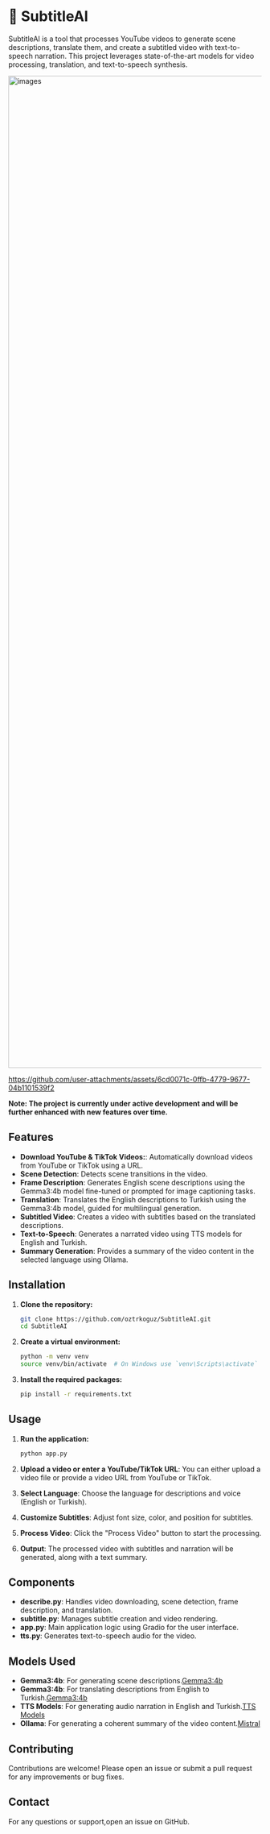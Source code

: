 # 🎥 SubtitleAI
SubtitleAI is a tool that processes YouTube videos to generate scene descriptions, translate them, and create a subtitled video with text-to-speech narration. This project leverages state-of-the-art models for video processing, translation, and text-to-speech synthesis.



<img width="1920" height="1970" alt="images" src="https://github.com/user-attachments/assets/4f6355b2-9f36-40e9-aed5-d7c76a461e11" />








https://github.com/user-attachments/assets/6cd0071c-0ffb-4779-9677-04b1101539f2






**Note: The project is currently under active development and will be further enhanced with new features over time.**


## Features

- **Download YouTube & TikTok Videos:**: Automatically download videos from YouTube or TikTok using a URL.
- **Scene Detection**: Detects scene transitions in the video.
- **Frame Description**: Generates English scene descriptions using the Gemma3:4b model fine-tuned or prompted for image captioning tasks.
- **Translation**: Translates the English descriptions to Turkish using the Gemma3:4b model, guided for multilingual generation.
- **Subtitled Video**: Creates a video with subtitles based on the translated descriptions.
- **Text-to-Speech**: Generates a narrated video using TTS models for English and Turkish.
- **Summary Generation**: Provides a summary of the video content in the selected language using Ollama.

## Installation

1. **Clone the repository:**
   ```bash
   git clone https://github.com/oztrkoguz/SubtitleAI.git
   cd SubtitleAI
   ```

2. **Create a virtual environment:**
   ```bash
   python -m venv venv
   source venv/bin/activate  # On Windows use `venv\Scripts\activate`
   ```

3. **Install the required packages:**
   ```bash
   pip install -r requirements.txt
   ```

## Usage

1. **Run the application:**
   ```bash
   python app.py
   ```

2. **Upload a video or enter a YouTube/TikTok URL**: You can either upload a video file or provide a video URL from YouTube or TikTok.

3. **Select Language**: Choose the language for descriptions and voice (English or Turkish).

4. **Customize Subtitles**: Adjust font size, color, and position for subtitles.

5. **Process Video**: Click the "Process Video" button to start the processing.

6. **Output**: The processed video with subtitles and narration will be generated, along with a text summary.

## Components

- **describe.py**: Handles video downloading, scene detection, frame description, and translation.
- **subtitle.py**: Manages subtitle creation and video rendering.
- **app.py**: Main application logic using Gradio for the user interface.
- **tts.py**: Generates text-to-speech audio for the video.

## Models Used

- **Gemma3:4b**: For generating scene descriptions.[Gemma3:4b](https://ollama.com/library/gemma3:4b)
- **Gemma3:4b**: For translating descriptions from English to Turkish.[Gemma3:4b](https://ollama.com/library/gemma3:4b)
- **TTS Models**: For generating audio narration in English and Turkish.[TTS Models](https://huggingface.co/soohyunn/glow-tts)
- **Ollama**: For generating a coherent summary of the video content.[Mistral](https://ollama.com/library/mistral)


## Contributing

Contributions are welcome! Please open an issue or submit a pull request for any improvements or bug fixes.

## Contact

For any questions or support,open an issue on GitHub.
